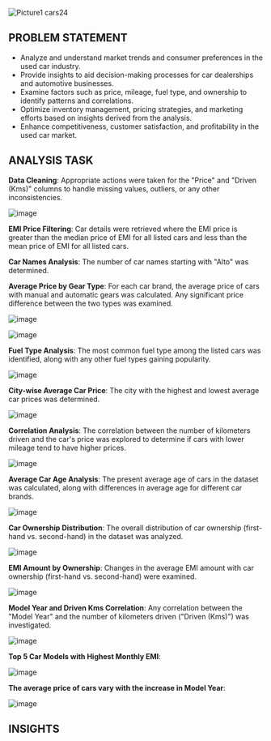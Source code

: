 ![Picture1 cars24](https://github.com/bansiyar097/CARS24-DATA-ANALYSIS-PYTHON/assets/155131566/ca02ae0a-da51-4523-9359-0fc640ee36f8)

## PROBLEM STATEMENT
* Analyze and understand market trends and consumer preferences in the used car industry.
* Provide insights to aid decision-making processes for car dealerships and automotive businesses.
* Examine factors such as price, mileage, fuel type, and ownership to identify patterns and correlations.
* Optimize inventory management, pricing strategies, and marketing efforts based on insights derived from the analysis.
* Enhance competitiveness, customer satisfaction, and profitability in the used car market.

## ANALYSIS TASK
**Data Cleaning**:
Appropriate actions were taken for the "Price" and "Driven (Kms)" columns to handle missing values, outliers, or any other inconsistencies.

![image](https://github.com/bansiyar097/CARS24-DATA-ANALYSIS-PYTHON/assets/155131566/5ef3035c-0ad4-4135-9be1-2c52c94c27b6)


**EMI Price Filtering**:
Car details were retrieved where the EMI price is greater than the median price of EMI for all listed cars and less than the mean price of EMI for all listed cars.

**Car Names Analysis**:
The number of car names starting with "Alto" was determined.

**Average Price by Gear Type**:
For each car brand, the average price of cars with manual and automatic gears was calculated. Any significant price difference between the two types was examined.

![image](https://github.com/bansiyar097/CARS24-DATA-ANALYSIS-PYTHON/assets/155131566/e5f13729-d245-4532-b727-088a38c4000f)

![image](https://github.com/bansiyar097/CARS24-DATA-ANALYSIS-PYTHON/assets/155131566/ae0198a5-704d-481d-bef9-078ac513ed51)



**Fuel Type Analysis**:
The most common fuel type among the listed cars was identified, along with any other fuel types gaining popularity.

![image](https://github.com/bansiyar097/CARS24-DATA-ANALYSIS-PYTHON/assets/155131566/51f9de2d-4dc4-4baf-9ed3-d04997ee528a)


**City-wise Average Car Price**:
The city with the highest and lowest average car prices was determined.

![image](https://github.com/bansiyar097/CARS24-DATA-ANALYSIS-PYTHON/assets/155131566/08848455-9c5b-41ed-9524-fda0516efaf4)


**Correlation Analysis**:
The correlation between the number of kilometers driven and the car's price was explored to determine if cars with lower mileage tend to have higher prices.

![image](https://github.com/bansiyar097/CARS24-DATA-ANALYSIS-PYTHON/assets/155131566/4490c094-7ec1-433e-81c1-bd41f9ef573b)


**Average Car Age Analysis**:
The present average age of cars in the dataset was calculated, along with differences in average age for different car brands.

![image](https://github.com/bansiyar097/CARS24-DATA-ANALYSIS-PYTHON/assets/155131566/601f1822-eb4e-43ee-a83a-bb04fba1effa)


**Car Ownership Distribution**:
The overall distribution of car ownership (first-hand vs. second-hand) in the dataset was analyzed.

![image](https://github.com/bansiyar097/CARS24-DATA-ANALYSIS-PYTHON/assets/155131566/1aea0303-17db-432a-b439-9ea419b4f314)


**EMI Amount by Ownership**:
Changes in the average EMI amount with car ownership (first-hand vs. second-hand) were examined.

![image](https://github.com/bansiyar097/CARS24-DATA-ANALYSIS-PYTHON/assets/155131566/7314ae85-28a1-4c9c-8e92-b855562be90b)


**Model Year and Driven Kms Correlation**:
Any correlation between the "Model Year" and the number of kilometers driven ("Driven (Kms)") was investigated.

![image](https://github.com/bansiyar097/CARS24-DATA-ANALYSIS-PYTHON/assets/155131566/c68059e5-4293-4af3-bd51-98ad9d380233)


**Top 5 Car Models with Highest Monthly EMI**:

![image](https://github.com/bansiyar097/CARS24-DATA-ANALYSIS-PYTHON/assets/155131566/5aa1c7f7-77db-43fa-a5a1-298a60a42c9e)

**The average price of cars vary with the increase in Model Year**:

![image](https://github.com/bansiyar097/CARS24-DATA-ANALYSIS-PYTHON/assets/155131566/bbc7f84c-f055-4502-9de5-a41533873a8a)

## INSIGHTS




